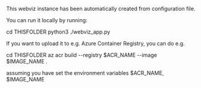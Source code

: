 This webviz instance has been automatically created from configuration file.

You can run it locally by running:

  cd THISFOLDER
  python3 ./webviz_app.py

If you want to upload it to e.g. Azure Container Registry, you can do e.g.

  cd THISFOLDER
  az acr build --registry $ACR_NAME --image $IMAGE_NAME . 

assuming you have set the environment variables $ACR_NAME, $IMAGE_NAME
